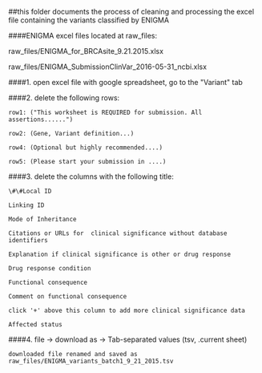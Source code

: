 ##this folder documents the process of cleaning and processing the excel file containing the variants classified by ENIGMA

####ENIGMA excel files located at raw_files:

raw_files/ENIGMA_for_BRCAsite_9.21.2015.xlsx

raw_files/ENIGMA_SubmissionClinVar_2016-05-31_ncbi.xlsx

####1. open excel file with google spreadsheet, go to the "Variant" tab

####2. delete the following rows:

    row1: ("This worksheet is REQUIRED for submission. All assertions......")
    
    row2: (Gene, Variant definition...)
    
    row4: (Optional but highly recommended....)
    
    row5: (Please start your submission in ....)

####3. delete the columns with the following title:
    
    \#\#Local ID
    
    Linking ID
    
    Mode of Inheritance
    
    Citations or URLs for  clinical significance without database identifiers
    
    Explanation if clinical significance is other or drug response
    
    Drug response condition
    
    Functional consequence 
    
    Comment on functional consequence
    
    click '+' above this column to add more clinical significance data
    
    Affected status
####4.  file -> download as -> Tab-separated values (tsv, .current sheet)
    
    downloaded file renamed and saved as raw_files/ENIGMA_variants_batch1_9_21_2015.tsv
